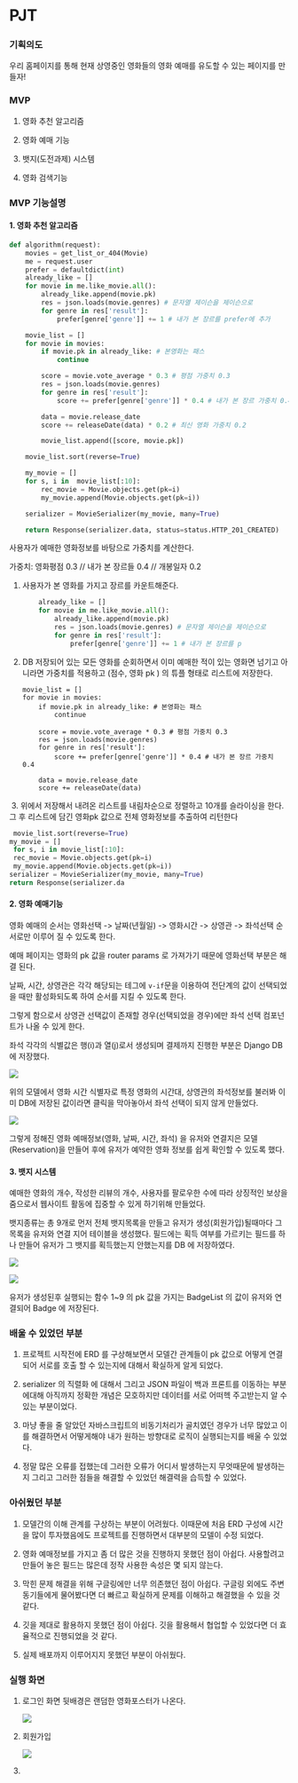 # PJT

### 기획의도

우리 홈페이지를 통해 현재 상영중인 영화들의 영화 예매를 유도할 수 있는 페이지를 만들자!

### MVP

1. 영화 추천 알고리즘

2. 영화 예매 기능

3. 뱃지(도전과제) 시스템

4. 영화 검색기능

### MVP 기능설명

#### 1. 영화 추천 알고리즘

```python
def algorithm(request):
    movies = get_list_or_404(Movie)
    me = request.user
    prefer = defaultdict(int)
    already_like = []
    for movie in me.like_movie.all():
        already_like.append(movie.pk)
        res = json.loads(movie.genres) # 문자열 제이슨을 제이슨으로
        for genre in res['result']:
            prefer[genre['genre']] += 1 # 내가 본 장르를 prefer에 추가

    movie_list = []
    for movie in movies:
        if movie.pk in already_like: # 본영화는 패스
            continue

        score = movie.vote_average * 0.3 # 평점 가중치 0.3
        res = json.loads(movie.genres)
        for genre in res['result']:
            score += prefer[genre['genre']] * 0.4 # 내가 본 장르 가중치 0.4

        data = movie.release_date
        score += releaseDate(data) * 0.2 # 최신 영화 가중치 0.2

        movie_list.append([score, movie.pk])

    movie_list.sort(reverse=True)

    my_movie = []
    for s, i in  movie_list[:10]:
        rec_movie = Movie.objects.get(pk=i)
        my_movie.append(Movie.objects.get(pk=i))

    serializer = MovieSerializer(my_movie, many=True)

    return Response(serializer.data, status=status.HTTP_201_CREATED)
```

사용자가 예매한 영화정보를 바탕으로 가중치를 계산한다.

가중치: 영화평점 0.3 // 내가 본 장르들 0.4 // 개봉일자 0.2

1. 사용자가 본 영화를 가지고 장르를 카운트해준다.
   
   ```python
       already_like = []
       for movie in me.like_movie.all():
           already_like.append(movie.pk)
           res = json.loads(movie.genres) # 문자열 제이슨을 제이슨으로
           for genre in res['result']:
               prefer[genre['genre']] += 1 # 내가 본 장르를 p
   ```

2. DB 저장되어 있는 모든 영화를 순회하면서 이미 예매한 적이 있는 영화면 넘기고 아니라면 가중치를 적용하고 (점수, 영화 pk ) 의 튜플 형태로 리스트에 저장한다.
   
       movie_list = []
       for movie in movies:
           if movie.pk in already_like: # 본영화는 패스
               continue
       
           score = movie.vote_average * 0.3 # 평점 가중치 0.3
           res = json.loads(movie.genres)
           for genre in res['result']:
               score += prefer[genre['genre']] * 0.4 # 내가 본 장르 가중치 0.4
       
           data = movie.release_date
           score += releaseDate(data)




 3. 위에서 저장해서 내려온 리스트를 내림차순으로 정렬하고 10개를 슬라이싱을 한다. 그 후 리스트에 담긴 영화pk 값으로 전체 영화정보를 추출하여 리턴한다

```python
 movie_list.sort(reverse=True) 
my_movie = []
 for s, i in movie_list[:10]:
 rec_movie = Movie.objects.get(pk=i)
 my_movie.append(Movie.objects.get(pk=i)) 
serializer = MovieSerializer(my_movie, many=True) 
return Response(serializer.da
```

#### 2. 영화 예매기능

영화 예매의 순서는 영화선택 -> 날짜(년월일) -> 영화시간 -> 상영관 -> 좌석선택 순서로만 이루어 질 수 있도록 한다.

예매 페이지는 영화의 pk 값을 router params 로 가져가기 때문에 영화선택 부분은 해결 된다.

날짜, 시간, 상영관은 각각 해당되는 테그에 `v-if`문을 이용하여 전단계의 값이 선택되었을 때만 활성화되도록 하여 순서를 지킬 수 있도록 한다.

그렇게 함으로서 상영관 선택값이 존재할 경우(선택되었을 경우)에만 좌석 선택 컴포넌트가 나올 수 있게 한다. 

좌석 각각의 식별값은 행(i)과 열(j)로서 생성되며 결제까지 진행한 부분은 Django DB에 저장했다. 

![](C:\Users\gbj\AppData\Roaming\marktext\images\2022-11-24-19-26-47-image.png)

위의 모델에서 영화 시간 식별자로 특정 영화의 시간대, 상영관의 좌석정보를 불러봐 이미 DB에 저장된 값이라면 클릭을 막아놓아서 좌석 선택이 되지 않게 만들었다.



![](C:\Users\gbj\AppData\Roaming\marktext\images\2022-11-24-19-35-42-image.png)

그렇게 정해진 영화 예매정보(영화, 날짜, 시간, 좌석) 을 유저와 연결지은 모델(Reservation)을 만들어 후에 유저가 예약한 영화 정보를 쉽게 확인할 수 있도록 했다.





#### 3. 뱃지 시스템

 예매한 영화의 개수, 작성한 리뷰의 개수, 사용자를 팔로우한 수에 따라 상징적인 보상을 줌으로서 웹사이트 활동에 집중할 수 있게 하기위해 만들었다.



뱃지종류는 총 9개로 먼저 전체 뱃지목록을 만들고 유저가 생성(회원가입)될때마다 그 목록을 유저와 연결 지어 테이블을 생성했다. 필드에는 획득 여부를 가르키는 필드를 하나 만들어 유저가 그 뱃지를 획득했는지 안했는지를 DB 에 저장하였다.

![](C:\Users\gbj\AppData\Roaming\marktext\images\2022-11-24-21-09-23-image.png)





![](C:\Users\gbj\AppData\Roaming\marktext\images\2022-11-24-21-23-28-image.png)

유저가 생성된후 실행되는 함수 1~9 의 pk 값을 가지는 BadgeList 의 값이 유저와 연결되어 Badge 에 저장된다.





### 배울 수 있었던 부분

1.  프로젝트 시작전에 ERD 를 구상해보면서 모델간 관계들이 pk 값으로 어떻게 연결되어 서로를 호출 할 수 있는지에 대해서 확실하게 알게 되었다.

2. serializer 의 직렬화 에 대해서 그리고 JSON 파일이 백과 프론트를 이동하는 부분에대해 아직까지 정확한 개념은 모호하지만 데이터를 서로 어떠헥 주고받는지 알 수 있는 부분이었다.

3. 마냥 좋을 줄 알았던 자바스크립트의 비동기처리가 골치였던 경우가 너무 많았고 이를 해결하면서 어떻게해야 내가 원하는 방향대로 로직이 실행되는지를 배울 수 있었다.

4. 정말 많은 오류를 접했는데 그러한 오류가 어디서 발생하는지 무엇때문에 발생하는지 그리고 그러한 점들을 해결할 수 있었던 해결력을 습득할 수 있었다.



### 아쉬웠던 부분

1. 모델간의 이해 관계를 구상하는 부분이 어려웠다. 이때문에 처음 ERD 구성에 시간을 많이 투자했음에도 프로젝트를 진행하면서 대부분의 모델이 수정 되었다.
   
   
2. 영화 예매정보를 가지고 좀 더 많은 것을 진행하지 못했던 점이 아쉽다. 사용할려고 만들어 놓은 필드는 많은데 정작 사용한 속성은 몇 되지 않는다.
   
   
3. 막힌 문제 해결을 위해 구글링에만 너무 의존했던 점이 아쉽다. 구글링 외에도 주변 동기들에게 물어봤다면 더 빠르고 확실하게 문제를 이해하고 해결했을 수 있을 것 같다.
   
   
4.  깃을 제대로 활용하지 못했던 점이 아쉽다. 깃을 활용해서 협업할 수 있었다면 더 효율적으로 진행되었을 것 같다. 
    
5. 실제 배포까지 이루어지지 못했던 부분이 아쉬웠다.





### 실행 화면

1. 로그인 화면 뒷배경은 랜덤한 영화포스터가 나온다.
   
   ![](C:\Users\gbj\AppData\Roaming\marktext\images\2022-11-24-22-38-08-image.png)



2. 회원가입
   
   ![](C:\Users\gbj\AppData\Roaming\marktext\images\2022-11-24-22-39-08-image.png)

3. 



### 
